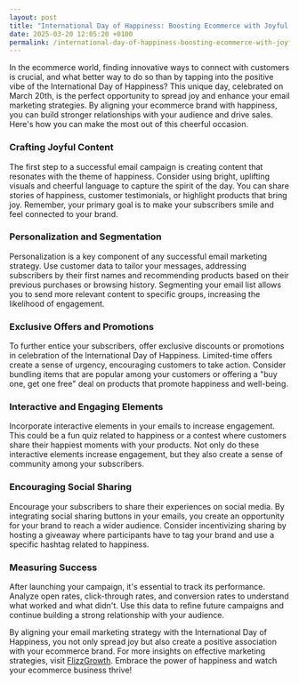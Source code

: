 ```yaml
---
layout: post
title: "International Day of Happiness: Boosting Ecommerce with Joyful Email Campaigns"
date: 2025-03-20 12:05:20 +0100
permalink: /international-day-of-happiness-boosting-ecommerce-with-joyful-email-campaigns/
---
```



In the ecommerce world, finding innovative ways to connect with customers is crucial, and what better way to do so than by tapping into the positive vibe of the International Day of Happiness? This unique day, celebrated on March 20th, is the perfect opportunity to spread joy and enhance your email marketing strategies. By aligning your ecommerce brand with happiness, you can build stronger relationships with your audience and drive sales. Here's how you can make the most out of this cheerful occasion.

### Crafting Joyful Content

The first step to a successful email campaign is creating content that resonates with the theme of happiness. Consider using bright, uplifting visuals and cheerful language to capture the spirit of the day. You can share stories of happiness, customer testimonials, or highlight products that bring joy. Remember, your primary goal is to make your subscribers smile and feel connected to your brand.

### Personalization and Segmentation

Personalization is a key component of any successful email marketing strategy. Use customer data to tailor your messages, addressing subscribers by their first names and recommending products based on their previous purchases or browsing history. Segmenting your email list allows you to send more relevant content to specific groups, increasing the likelihood of engagement.

### Exclusive Offers and Promotions

To further entice your subscribers, offer exclusive discounts or promotions in celebration of the International Day of Happiness. Limited-time offers create a sense of urgency, encouraging customers to take action. Consider bundling items that are popular among your customers or offering a "buy one, get one free" deal on products that promote happiness and well-being.

### Interactive and Engaging Elements

Incorporate interactive elements in your emails to increase engagement. This could be a fun quiz related to happiness or a contest where customers share their happiest moments with your products. Not only do these interactive elements increase engagement, but they also create a sense of community among your subscribers.

### Encouraging Social Sharing

Encourage your subscribers to share their experiences on social media. By integrating social sharing buttons in your emails, you create an opportunity for your brand to reach a wider audience. Consider incentivizing sharing by hosting a giveaway where participants have to tag your brand and use a specific hashtag related to happiness.

### Measuring Success

After launching your campaign, it's essential to track its performance. Analyze open rates, click-through rates, and conversion rates to understand what worked and what didn't. Use this data to refine future campaigns and continue building a strong relationship with your audience.

By aligning your email marketing strategy with the International Day of Happiness, you not only spread joy but also create a positive association with your ecommerce brand. For more insights on effective marketing strategies, visit [FlizzGrowth](https://flizzgrowth.com). Embrace the power of happiness and watch your ecommerce business thrive!